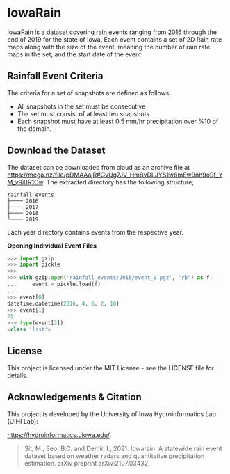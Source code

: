 # IowaRain

IowaRain is a dataset covering rain events ranging from 2016 through the end of 2019 for the state of Iowa. Each event contains a set of 2D Rain rate maps along with the size of the event, meaning the number of rain rate maps in the set, and the start date of the event.

## Rainfall Event Criteria 

The criteria for a set of snapshots are defined as follows;

- All snapshots in the set must be consecutive
- The set must consist of at least ten snapshots
- Each snapshot must have at least 0.5 mm/hr precipitation over %10 of the domain.

## Download the Dataset

The dataset can be downloaded from cloud as an archive file at https://mega.nz/file/pDMAAajR#GvUg7JV_HmByDLJYS1w6mEw9nh9o9f_YM_v9jl1R1Cw. The extracted directory has the following structure;

```
rainfall_events
├──── 2016
├──── 2017
├──── 2018
└──── 2019
```

 Each year directory contains events from the respective year.

**Opening Individual Event Files**

```python
>>> import gzip
>>> import pickle
>>> 
>>> with gzip.open('rainfall_events/2016/event_0.pgz', 'rb') as f:
...     event = pickle.load(f)
... 
>>> event[0]
datetime.datetime(2016, 4, 6, 2, 10)
>>> event[1]
75
>>> type(event[2])
<class 'list'>
```

## License

This project is licensed under the MIT License - see the LICENSE file for details.

## Acknowledgements & Citation

This project is developed by the University of Iowa Hydroinformatics Lab (UIHI Lab):

https://hydroinformatics.uiowa.edu/.

>Sit, M., Seo, B.C. and Demir, I., 2021. Iowarain: A statewide rain event dataset based on weather radars and quantitative precipitation estimation. arXiv preprint arXiv:2107.03432.
